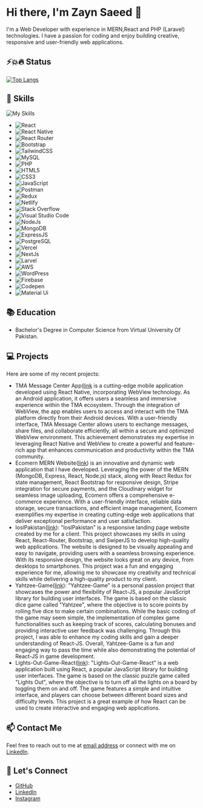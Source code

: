 # Hi there, I'm Zayn Saeed 👋

I'm a Web Developer with experience in MERN,React and PHP (Laravel) technologies. I have a passion for coding and enjoy building creative, responsive and user-friendly web applications.

## ⚡️💥🔥 Status 
[comment]: <![Anurag's GitHub stats](https://github-readme-stats.vercel.app/api?username=Zayn365&include_all_commits=true&count_private=true&show_icons=true&hide_rank=false&rank_icon=github&theme=synthwave)>
[![Top Langs](https://github-readme-stats.vercel.app/api/top-langs/?username=Zayn365&layout=compact&show_icons=true&theme=synthwave)](https://github.com/anuraghazra/github-readme-stats)


## 🚀 Skills
![My Skills](https://skillicons.dev/icons?i=html,css,php,javascript,mysql,aws,vercel,nextjs,react,redux,ts,tailwind,bootstrap,postman,netlify,stackoverflow,nodejs,postgresql,mongodb,expressjs,wordpress,laravel,materialui,firebase,codepen,linkedin,nginx)
- ![React](https://img.shields.io/badge/react-%2320232a.svg?style=for-the-badge&logo=react&logoColor=%2361DAFB)
- ![React Native](https://img.shields.io/badge/react_native-%2320232a.svg?style=for-the-badge&logo=react&logoColor=%2361DAFB)
- ![React Router](https://img.shields.io/badge/React_Router-CA4245?style=for-the-badge&logo=react-router&logoColor=white)
- ![Bootstrap](https://img.shields.io/badge/bootstrap-%23563D7C.svg?style=for-the-badge&logo=bootstrap&logoColor=white)
- ![TailwindCSS](https://img.shields.io/badge/tailwindcss-%2338B2AC.svg?style=for-the-badge&logo=tailwind-css&logoColor=white)
- ![MySQL](https://img.shields.io/badge/mysql-%2300f.svg?style=for-the-badge&logo=mysql&logoColor=white)
- ![PHP](https://img.shields.io/badge/php-%828bb7.svg?style=for-the-badge&logo=php&logoColor=white)
- ![HTML5](https://img.shields.io/badge/html5-%23E34F26.svg?style=for-the-badge&logo=html5&logoColor=white)
- ![CSS3](https://img.shields.io/badge/css3-%231572B6.svg?style=for-the-badge&logo=css3&logoColor=white)
- ![JavaScript](https://img.shields.io/badge/javascript-%23323330.svg?style=for-the-badge&logo=javascript&logoColor=%23F7DF1E)
- ![Postman](https://img.shields.io/badge/Postman-FF6C37?style=for-the-badge&logo=postman&logoColor=white)
- ![Redux](https://img.shields.io/badge/Redux-7D2DA1?style=for-the-badge&logo=redux&logoColor=white)
- ![Netlify](https://img.shields.io/badge/Netlify-87CEEB.svg?style=for-the-badge&logo=netlify&logoColor=white)
- ![Stack Overflow](https://img.shields.io/badge/-Stackoverflow-FE7A16?style=for-the-badge&logo=stack-overflow&logoColor=white)
- ![Visual Studio Code](https://img.shields.io/badge/Visual%20Studio%20Code-0078d7.svg?style=for-the-badge&logo=visual-studio-code&logoColor=white)
- ![NodeJs](https://img.shields.io/badge/Node.js-43853D?style=for-the-badge&logo=node.js&logoColor=white)
- ![MongoDB](https://img.shields.io/badge/MongoDB-4EA94B?style=for-the-badge&logo=mongodb&logoColor=white)
- ![ExpressJS](https://img.shields.io/badge/Express.js-404D59?style=for-the-badge&logo=node.js&logoColor=white)
- ![PostgreSQL](https://img.shields.io/badge/PostgreSQL-08658c?style=for-the-badge&logo=postgresql&logoColor=white)
- ![Vercel](https://img.shields.io/badge/Vercel-000000?style=for-the-badge&logo=vercel&logoColor=white)
- ![NextJs](https://img.shields.io/badge/Nextjs-000000?style=for-the-badge&logo=next.js&logoColor=white)
- ![Larvel](https://img.shields.io/badge/Larvel-6c261f?style=for-the-badge&logo=laravel&logoColor=white)
- ![AWS](https://img.shields.io/badge/AWS-e69138?style=for-the-badge&logo=amazon&logoColor=white)
- ![WordPress](https://img.shields.io/badge/Wordpress-9fc5e8?style=for-the-badge&logo=wordpress&logoColor=white)
- ![Firebase](https://img.shields.io/badge/Firebase-f1c232?style=for-the-badge&logo=firebase&logoColor=white)
- ![Codepen](https://img.shields.io/badge/Codepen-444444?style=for-the-badge&logo=codepen&logoColor=white)
- ![Material Ui](https://img.shields.io/badge/MaterialUi-073763?style=for-the-badge&logo=materialui&logoColor=white)

## 📚 Education

- Bachelor's Degree in Computer Science from Virtual University Of Pakistan.

## 💻 Projects

Here are some of my recent projects:

- TMA Message Center App([link](https://play.google.com/store/apps/details?id=com.TMA.MessageCenter) is a cutting-edge mobile application developed using React Native, incorporating WebView technology. As an Android application, it offers users a seamless and immersive experience within the TMA ecosystem. Through the integration of WebView, the app enables users to access and interact with the TMA platform directly from their Android devices. With a user-friendly interface, TMA Message Center allows users to exchange messages, share files, and collaborate efficiently, all within a secure and optimized WebView environment. This achievement demonstrates my expertise in leveraging React Native and WebView to create a powerful and feature-rich app that enhances communication and productivity within the TMA community.
- Ecomern MERN Website([link](https://github.com/Zayn365/Final-Project-frontend)) is an innovative and dynamic web application that I have developed. Leveraging the power of the MERN (MongoDB, Express, React, Node.js) stack, along with React Redux for state management, React Bootstrap for responsive design, Stripe integration for secure payments, and the Cloudinary widget for seamless image uploading, Ecomern offers a comprehensive e-commerce experience. With a user-friendly interface, reliable data storage, secure transactions, and efficient image management, Ecomern exemplifies my expertise in creating cutting-edge web applications that deliver exceptional performance and user satisfaction.
- IoslPakistan([link](ioslkarachi.com)): "IoslPakistan" is a responsive landing page website created by me for a client. This project showcases my skills in using React, React-Router, Bootstrap, and SwiperJS to develop high-quality web applications. The website is designed to be visually appealing and easy to navigate, providing users with a seamless browsing experience. With its responsive design, the website looks great on any device, from desktops to smartphones. This project was a fun and engaging experience for me, allowing me to showcase my creativity and technical skills while delivering a high-quality product to my client.
- Yahtzee-Game([link](https://github.com/Zayn365/Yahtzee-Game-React)): "Yahtzee-Game" is a personal passion project that showcases the power and flexibility of React-JS, a popular JavaScript library for building user interfaces. The game is based on the classic dice game called "Yahtzee", where the objective is to score points by rolling five dice to make certain combinations. While the basic coding of the game may seem simple, the implementation of complex game functionalities such as keeping track of scores, calculating bonuses and providing interactive user feedback was challenging. Through this project, I was able to enhance my coding skills and gain a deeper understanding of React-JS. Overall, Yahtzee-Game is a fun and engaging way to pass the time while also demonstrating the potential of React-JS in game development.
- Lights-Out-Game-React([link](https://github.com/Zayn365/Lights-Out-Game-React)): "Lights-Out-Game-React" is a web application built using React, a popular JavaScript library for building user interfaces. The game is based on the classic puzzle game called "Lights Out", where the objective is to turn off all the lights on a board by toggling them on and off. The game features a simple and intuitive interface, and players can choose between different board sizes and difficulty levels. This project is a great example of how React can be used to create interactive and engaging web applications.

## 📫 Contact Me

Feel free to reach out to me at [email address](mailto:zaynsaeed365@gmail.com) or connect with me on [LinkedIn](https://www.linkedin.com/in/zain-saeed-420a0a221).

## 🤝 Let's Connect
- [GitHub](https://github.com/Zayn365) 
- [LinkedIn](https://www.linkedin.com/in/zain-saeed-420a0a221) 
- [Instagram](https://www.instagram.com/zaynsaeed45/)
